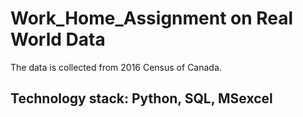 # Work_Home_Assignment on Real World Data

The data is collected from 2016 Census of Canada.
## Technology stack: Python, SQL, MSexcel
